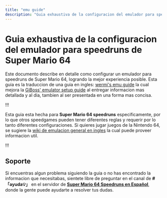 ```yaml
---
title: "emu guide"
description: "Guia exhaustiva de la configuracion del emulador para speedruns de Super Mario 64" 
---
```


# Guia exhaustiva de la configuracion del emulador para speedruns de Super Mario 64

Este documento describe en detalle como configurar un emulador para speedruns de Super Mario 64, logrando la mejor experiencia posible. Esta guia es la traduccion de una guia en ingles: [wermi's emu guide](https://wermi.neocities.org/emuguide/) la cual mejora la [GiBoss' emulator setup guide](https://docs.google.com/document/d/1k02cyFMU2de1moy1NOUjX9M79I5N7tLEty7pSpenloE/edit?usp=sharing) al entregar informacion mas detallada y al dia, tambien al ser presentada en una forma mas concisa.

!!!

Esta guia esta hecha para **Super Mario 64 speedruns** especificamente, por lo que otros speedgames pueden tener diferentes reglas y requerir por lo tanto diferentes configuraciones. Si quieres jugar juegos de la Nintendo 64, se sugiere la [wiki de emulacion general en ingles](https://emulation.gametechwiki.com/index.php/Nintendo_64_emulators) la cual puede proveer informacion util.

!!!

## Soporte

Si encuentras algun problema siguiendo la guia o no has encontrado la informacion que necesitabas, sientete libre de preguntar en el canal de **#「ayuda💡」** en el servidor de [**Super Mario 64 Speedruns en Español**](https://discord.gg/2Vx5DeJvQP), donde la gente puede ayudarte a resolver tus dudas.